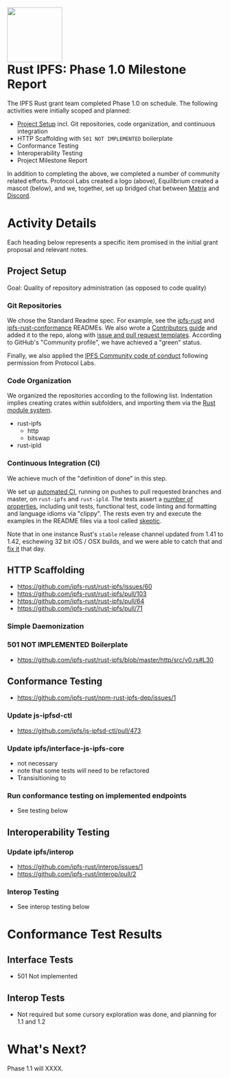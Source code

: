 <h1>
  <img src="https://ipfs.io/ipfs/QmRcFsCvTgGrB52UGpp9P2bSDmnYNTAATdRf4NBj8SKf77/rust-ipfs-logo-256w.png" width="128" /><br />
  Rust IPFS: Phase 1.0 Milestone Report
</h1>

The IPFS Rust grant team completed Phase 1.0 on schedule. The following activities were initially scoped and planned: 

- [Project Setup](#project-setup) incl. Git repositories, code organization, and continuous integration
- HTTP Scaffolding with `501 NOT IMPLEMENTED` boilerplate
- Conformance Testing
- Interoperability Testing
- Project Milestone Report
    
In addition to completing the above, we completed a number of community related efforts. Protocol Labs created a logo (above), Equilibrium created a mascot (below), and we, together, set up bridged chat between [Matrix](https://riot.im/app/#/room/#rust-ipfs:matrix.org) and [Discord](https://discord.gg/9E5SFvW).

# Activity Details

Each heading below represents a specific item promised in the initial grant proposal and relevant notes.

## Project Setup

Goal: Quality of repository administration (as opposed to code quality)

### Git Repositories

We chose the Standard Readme spec. For example, see the [ipfs-rust](ttps://github.com/ipfs-rust/rust-ipfs/pull/72
) and [ipfs-rust-conformance](https://github.com/ipfs-rust/ipfs-rust-conformance/issues/11) READMEs. We also wrote a [Contributors guide](https://github.com/ipfs-rust/rust-ipfs/issues/61) and added it to the repo, along with [issue and pull request templates](https://github.com/ipfs-rust/rust-ipfs/pull/74). According to GitHub's "Community profile", we have achieved a "green" status.

Finally, we also applied the [IPFS Community code of conduct](https://github.com/ipfs-rust/rust-ipfs/pull/68) following permission from Protocol Labs.

### Code Organization

We organized the repositories according to the following list. Indentation implies creating crates within subfolders, and importing them via the [Rust module system](https://doc.rust-lang.org/book/second-edition/ch07-00-modules.html).

- rust-ipfs
    - http
    - bitswap
- rust-ipld

### Continuous Integration (CI)

We achieve much of the "definition of done" in this step.

We set up [automated CI](https://github.com/ipfs-rust/rust-ipfs/pull/69), running on pushes to pull requested branches and master, on `rust-ipfs` and `rust-ipld`. The tests assert a [number of properties](https://github.com/ipfs-rust/rust-ipfs/issues/62), including unit tests, functional test, code linting and formatting and language idioms via "clippy". The rests even try and execute the examples in the README files via a tool called [skeptic](https://github.com/ipfs-rust/rust-ipfs/issues/41).

Note that in one instance Rust's `stable` release channel updated from 1.41 to 1.42, eschewing 32 bit iOS / OSX builds, and we were able to catch that and [fix it](https://github.com/ipfs-rust/rust-ipfs/pull/100) that day.

## HTTP Scaffolding

* https://github.com/ipfs-rust/rust-ipfs/issues/60
* https://github.com/ipfs-rust/rust-ipfs/pull/103
* https://github.com/ipfs-rust/rust-ipfs/pull/64
* https://github.com/ipfs-rust/rust-ipfs/pull/71

### Simple Daemonization

### 501 NOT IMPLEMENTED Boilerplate

* https://github.com/ipfs-rust/rust-ipfs/blob/master/http/src/v0.rs#L30

## Conformance Testing

* https://github.com/ipfs-rust/npm-rust-ipfs-dep/issues/1

### Update js-ipfsd-ctl

* https://github.com/ipfs/js-ipfsd-ctl/pull/473

### Update ipfs/interface-js-ipfs-core

* not necessary
* note that some tests _will_ need to be refactored
* Transisitioning to 

### Run conformance testing on implemented endpoints

* See testing below

## Interoperability Testing

### Update ipfs/interop

* https://github.com/ipfs-rust/interop/issues/1
* https://github.com/ipfs-rust/interop/pull/2

### Interop Testing

* See interop testing below

# Conformance Test Results

## Interface Tests

* 501 Not implemented

## Interop Tests

* Not required but some cursory exploration was done, and planning for 1.1 and 1.2

# What's Next?

Phase 1.1 will XXXX.
